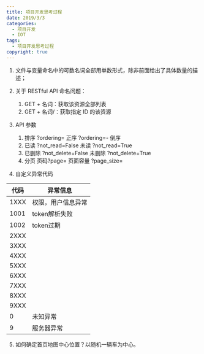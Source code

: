 ```yaml
---
title: 项目开发思考过程
date: 2019/3/3
categories:
  - 项目开发
  - IOT
tags:
  - 项目开发思考过程
copyright: true
---
```


1. 文件与变量命名中的可数名词全部用单数形式，除非前面给出了具体数量的描述；
2. 关于 RESTful API 命名问题： 
    1. GET + 名词：获取该资源全部列表
    2. GET + 名词/<pk>：获取指定 ID 的该资源
3. API 参数
    1. 排序 ?ordering=<parm> 正序 ?ordering=-<parm> 倒序
    2. 已读 ?not_read=False 未读 ?not_read=True
    3. 已删除 ?not_delete=False 未删除 ?not_delete=True
    4. 分页  页码?page=<number> 页面容量 ?page_size=<number>

4. 自定义异常代码

| 代码 | 异常信息 |
| --- | --- |
| 1XXX | 权限，用户信息异常 |
| 1001 | token解析失败 |
| 1002 | token过期 |
| 2XXX |  |
| 3XXX |  |
| 4XXX |  |
| 5XXX |  |
| 6XXX |  |
| 7XXX |  |
| 8XXX |  |
| 9XXX |  |
| 0 | 未知异常 |
| 9  | 服务器异常 |

5. 如何确定首页地图中心位置？以随机一辆车为中心。